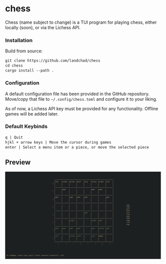 # chess

Chess (name subject to change) is a TUI program for playing chess, either locally (soon), or via the Lichess API.

### Installation
Build from source:
```
git clone https://github.com/landchad/chess
cd chess
cargo install --path .
```

### Configuration
A default configuration file has been provided in the GitHub repository. Move/copy that file to `~/.config/chess.toml` and configure it to your liking.

As of now, a Lichess API key must be provided for any functionality. Offline games will be added later.

### Default Keybinds

```
q | Quit
hjkl + arrow keys | Move the cursor during games
enter | Select a menu item or a piece, or move the selected piece

```
## Preview

![Preview](media/preview.png?raw=true "Preview")
